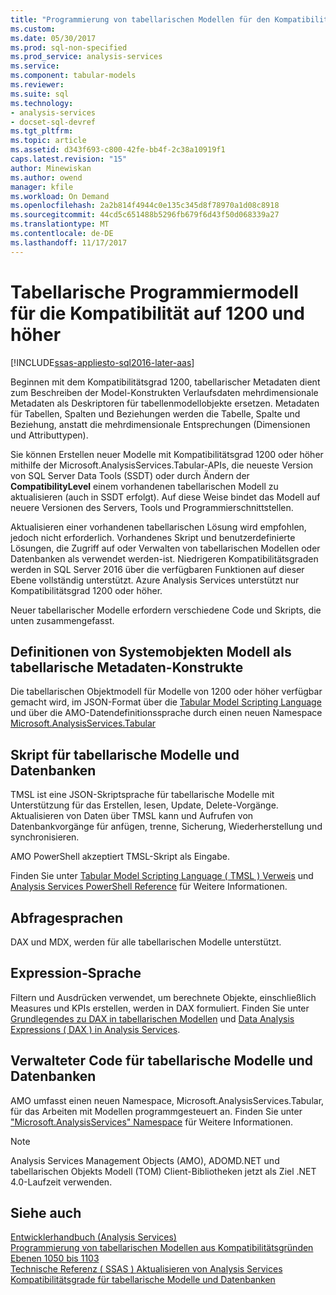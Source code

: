 ```yaml
---
title: "Programmierung von tabellarischen Modellen für den Kompatibilitätsgrad 1200 | Microsoft Docs"
ms.custom: 
ms.date: 05/30/2017
ms.prod: sql-non-specified
ms.prod_service: analysis-services
ms.service: 
ms.component: tabular-models
ms.reviewer: 
ms.suite: sql
ms.technology:
- analysis-services
- docset-sql-devref
ms.tgt_pltfrm: 
ms.topic: article
ms.assetid: d343f693-c800-42fe-bb4f-2c38a10919f1
caps.latest.revision: "15"
author: Minewiskan
ms.author: owend
manager: kfile
ms.workload: On Demand
ms.openlocfilehash: 2a2b814f4944c0e135c345d8f78970a1d08c8918
ms.sourcegitcommit: 44cd5c651488b5296fb679f6d43f50d068339a27
ms.translationtype: MT
ms.contentlocale: de-DE
ms.lasthandoff: 11/17/2017
---
```

# <a name="tabular-model-programming-for-compatibility-level-1200-and-higher"></a>Tabellarische Programmiermodell für die Kompatibilität auf 1200 und höher

[!INCLUDE[ssas-appliesto-sql2016-later-aas](../../includes/ssas-appliesto-sql2016-later-aas.md)]

Beginnen mit dem Kompatibilitätsgrad 1200, tabellarischer Metadaten dient zum Beschreiben der Model-Konstrukten Verlaufsdaten mehrdimensionale Metadaten als Deskriptoren für tabellenmodellobjekte ersetzen. Metadaten für Tabellen, Spalten und Beziehungen werden die Tabelle, Spalte und Beziehung, anstatt die mehrdimensionale Entsprechungen (Dimensionen und Attributtypen).  
  
Sie können Erstellen neuer Modelle mit Kompatibilitätsgrad 1200 oder höher mithilfe der Microsoft.AnalysisServices.Tabular-APIs, die neueste Version von SQL Server Data Tools (SSDT) oder durch Ändern der **CompatibilityLevel** einem vorhandenen tabellarischen Modell zu aktualisieren (auch in SSDT erfolgt). Auf diese Weise bindet das Modell auf neuere Versionen des Servers, Tools und Programmierschnittstellen.   
  
Aktualisieren einer vorhandenen tabellarischen Lösung wird empfohlen, jedoch nicht erforderlich. Vorhandenes Skript und benutzerdefinierte Lösungen, die Zugriff auf oder Verwalten von tabellarischen Modellen oder Datenbanken als verwendet werden-ist. Niedrigeren Kompatibilitätsgraden werden in SQL Server 2016 über die verfügbaren Funktionen auf dieser Ebene vollständig unterstützt. Azure Analysis Services unterstützt nur Kompatibilitätsgrad 1200 oder höher.
  
 Neuer tabellarischer Modelle erfordern verschiedene Code und Skripts, die unten zusammengefasst.  
  
## <a name="object-model-definitions-as-tabular-metadata-constructs"></a>Definitionen von Systemobjekten Modell als tabellarische Metadaten-Konstrukte  
 Die tabellarischen Objektmodell für Modelle von 1200 oder höher verfügbar gemacht wird, im JSON-Format über die [Tabular Model Scripting Language](../../analysis-services/tabular-model-scripting-language-tmsl-reference.md) und über die AMO-Datendefinitionssprache durch einen neuen Namespace [ Microsoft.AnalysisServices.Tabular](http://msdn.microsoft.com/library/microsoft.analysisservices.tabular.aspx)

## <a name="script-for-tabular-models-and-databases"></a>Skript für tabellarische Modelle und Datenbanken  
 TMSL ist eine JSON-Skriptsprache für tabellarische Modelle mit Unterstützung für das Erstellen, lesen, Update, Delete-Vorgänge. Aktualisieren von Daten über TMSL kann und Aufrufen von Datenbankvorgänge für anfügen, trenne, Sicherung, Wiederherstellung und synchronisieren.  
  
 AMO PowerShell akzeptiert TMSL-Skript als Eingabe.  
  
 Finden Sie unter [Tabular Model Scripting Language &#40; TMSL &#41; Verweis](../../analysis-services/tabular-model-scripting-language-tmsl-reference.md) und [Analysis Services PowerShell Reference](../../analysis-services/powershell/analysis-services-powershell-reference.md) für Weitere Informationen.  
  
## <a name="query-languages"></a>Abfragesprachen  
 DAX und MDX, werden für alle tabellarischen Modelle unterstützt.  
  
## <a name="expression-language"></a>Expression-Sprache  
 Filtern und Ausdrücken verwendet, um berechnete Objekte, einschließlich Measures und KPIs erstellen, werden in DAX formuliert. Finden Sie unter [Grundlegendes zu DAX in tabellarischen Modellen](../../analysis-services/tabular-models/understanding-dax-in-tabular-models-ssas-tabular.md) und [Data Analysis Expressions &#40; DAX &#41; in Analysis Services](http://msdn.microsoft.com/library/abb336c9-3346-4cab-b91b-90f93f4575e5).  
  
## <a name="managed-code-for-tabular-models-and-databases"></a>Verwalteter Code für tabellarische Modelle und Datenbanken  
 AMO umfasst einen neuen Namespace, Microsoft.AnalysisServices.Tabular, für das Arbeiten mit Modellen programmgesteuert an. Finden Sie unter ["Microsoft.AnalysisServices" Namespace](https://msdn.microsoft.com/library/ms146720\(SQL.130\).aspx) für Weitere Informationen.  
  
> [!NOTE]  
>  Analysis Services Management Objects (AMO), ADOMD.NET und tabellarischen Objekts Modell (TOM) Client-Bibliotheken jetzt als Ziel .NET 4.0-Laufzeit verwenden.   
  
## <a name="see-also"></a>Siehe auch  
 [Entwicklerhandbuch (Analysis Services)](../../analysis-services/analysis-services-developer-documentation.md)   
 [Programmierung von tabellarischen Modellen aus Kompatibilitätsgründen Ebenen 1050 bis 1103](../../analysis-services/tabular-model-programming-compatibility-levels-1050-1103/tabular-model-programming-for-compatibility-levels-1050-through-1103.md)   
 [Technische Referenz &#40; SSAS &#41; ](../../analysis-services/powershell/technical-reference-ssas.md) [Aktualisieren von Analysis Services](../../database-engine/install-windows/upgrade-analysis-services.md)  
 [Kompatibilitätsgrade für tabellarische Modelle und Datenbanken](../../analysis-services/tabular-model-programming-compatibility-levels-1050-1103/tabular-model-programming-for-compatibility-levels-1050-through-1103.md)  
  
  
